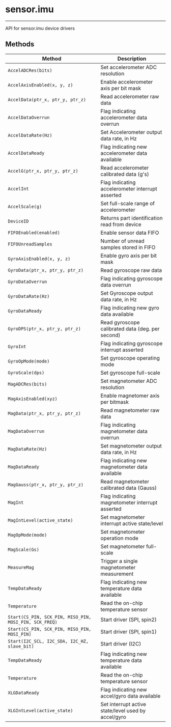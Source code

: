 # sensor.imu
------------

API for sensor.imu device drivers

## Methods

| Method                                                | Description                                         |
| ------------------------------------------------------|---------------------------------------------------- |
|`AccelADCRes(bits)`                                    | Set accelerometer ADC resolution                    |
|`AccelAxisEnabled(x, y, z)`                            | Enable accelerometer axis per bit mask              |
|`AccelData(ptr_x, ptr_y, ptr_z)`                       | Read accelerometer raw data                         |
|`AccelDataOverrun`                                     | Flag indicating accelerometer data overrun          |
|`AccelDataRate(Hz)`                                    | Set Accelerometer output data rate, in Hz           |
|`AccelDataReady`                                       | Flag indicating new accelerometer data available    |
|`AccelG(ptr_x, ptr_y, ptr_z)`                          | Read accelerometer calibrated data (g's)            |
|`AccelInt`                                             | Flag indicating accelerometer interrupt asserted    |
|`AccelScale(g)`                                        | Set full-scale range of accelerometer               |
|`DeviceID`                                             | Returns part identification read from device        |
|`FIFOEnabled(enabled)`                                 | Enable sensor data FIFO                             |
|`FIFOUnreadSamples`                                    | Number of unread samples stored in FIFO             |
|`GyroAxisEnabled(x, y, z)`                             | Enable gyro axis per bit mask                       |
|`GyroData(ptr_x, ptr_y, ptr_z)`                        | Read gyroscope raw data                             |
|`GyroDataOverrun`                                      | Flag indicating gyroscope data overrun              |
|`GyroDataRate(Hz)`                                     | Set Gyroscope output data rate, in Hz               |
|`GyroDataReady`                                        | Flag indicating new gyro data available             |
|`GyroDPS(ptr_x, ptr_y, ptr_z)`                         | Read gyroscope calibrated data (deg. per second)    |
|`GyroInt`                                              | Flag indicating gyroscope interrupt asserted        |
|`GyroOpMode(mode)`                                     | Set gyroscope operating mode                        |
|`GyroScale(dps)`                                       | Set gyroscope full-scale                            |
|`MagADCRes(bits)`                                      | Set magnetometer ADC resolution                     |
|`MagAxisEnabled(xyz)`                                  | Enable magnetomer axis per bitmask                  |
|`MagData(ptr_x, ptr_y, ptr_z)`                         | Read magnetometer raw data                          |
|`MagDataOverrun`                                       | Flag indicating magnetometer data overrun           |
|`MagDataRate(Hz)`                                      | Set magnetometer output data rate, in Hz            |
|`MagDataReady`                                         | Flag indicating new magnetometer data available     |
|`MagGauss(ptr_x, ptr_y, ptr_z)`                        | Read magnetometer calibrated data (Gauss)           |
|`MagInt`                                               | Flag indicating magnetometer interrupt asserted     |
|`MagIntLevel(active_state)`                            | Set magnetometer interrupt active state/level       |
|`MagOpMode(mode)`                                      | Set magnetometer operation mode                     |
|`MagScale(Gs)`                                         | Set magnetometer full-scale                         |
|`MeasureMag`                                           | Trigger a single magnetometer measurement           |
|`TempDataReady`                                        | Flag indicating new temperature data available      |
|`Temperature`                                          | Read the on-chip temperature sensor                 |
|`Start(CS_PIN, SCK_PIN, MISO_PIN, MOSI_PIN, SCK_FREQ)`	| Start driver (SPI, spin2)                           |
|`Start(CS_PIN, SCK_PIN, MISO_PIN, MOSI_PIN)`           | Start driver (SPI, spin1)                           |
|`Start(I2C_SCL, I2C_SDA, I2C_HZ, slave_bit)`           | Start driver (I2C)                                  |
|`TempDataReady`                                        | Flag indicating new temperature data available      |
|`Temperature`                                          | Read the on-chip temperature sensor                 |
|`XLGDataReady`	                                        | Flag indicating new accel/gyro data available       | 
|`XLGIntLevel(active_state)`                            | Set interrupt active state/level used by accel/gyro |

